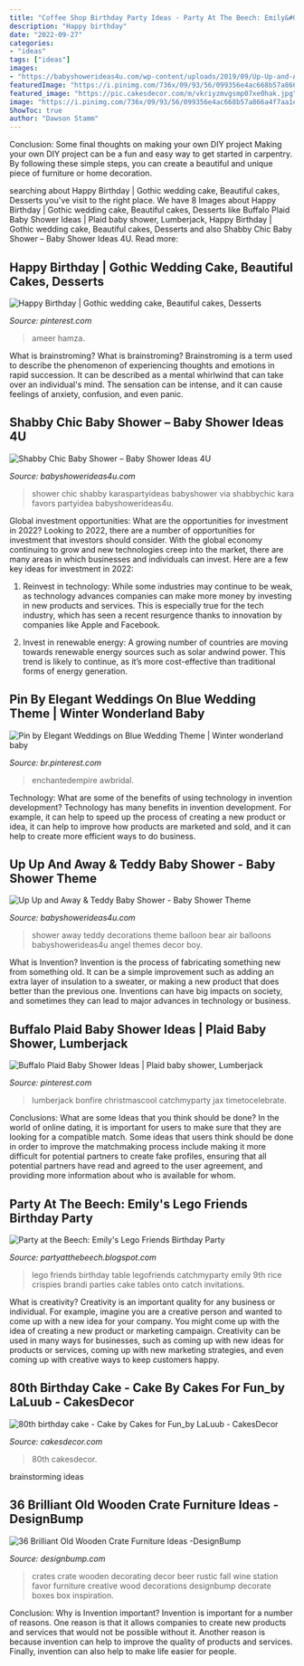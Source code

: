 ```yaml
---
title: "Coffee Shop Birthday Party Ideas - Party At The Beech: Emily&#039;s Lego Friends Birthday Party"
description: "Happy birthday"
date: "2022-09-27"
categories:
- "ideas"
tags: ["ideas"]
images:
- "https://babyshowerideas4u.com/wp-content/uploads/2019/09/Up-Up-and-Away-Baby-Shower-Ideas-600x923.jpg"
featuredImage: "https://i.pinimg.com/736x/09/93/56/099356e4ac668b57a866a4f7aa1e3321.jpg"
featured_image: "https://pic.cakesdecor.com/m/vkriyzmvgsmp07xe0hak.jpg"
image: "https://i.pinimg.com/736x/09/93/56/099356e4ac668b57a866a4f7aa1e3321.jpg"
ShowToc: true
author: "Dawson Stamm"
---
```



Conclusion: Some final thoughts on making your own DIY project
Making your own DIY project can be a fun and easy way to get started in carpentry. By following these simple steps, you can create a beautiful and unique piece of furniture or home decoration.

	

		
searching about Happy Birthday | Gothic wedding cake, Beautiful cakes, Desserts you've visit to the right place. We have 8 Images about Happy Birthday | Gothic wedding cake, Beautiful cakes, Desserts like Buffalo Plaid Baby Shower Ideas | Plaid baby shower, Lumberjack, Happy Birthday | Gothic wedding cake, Beautiful cakes, Desserts and also Shabby Chic Baby Shower – Baby Shower Ideas 4U. Read more:
		
    
## Happy Birthday | Gothic Wedding Cake, Beautiful Cakes, Desserts

<img loading=lazy src="https://i.pinimg.com/736x/84/54/3e/84543e943233cea5753cf944486f88bb.jpg" onerror="this.onerror=null;this.src='https://tse3.mm.bing.net/th?id=OIP.dUlgUrouL2x0GwxQ11-q9QHaLH&amp;pid=15.1';" alt="Happy Birthday | Gothic wedding cake, Beautiful cakes, Desserts">

_Source: pinterest.com_

>ameer hamza. 

	

What is brainstroming?
What is brainstroming? Brainstroming is a term used to describe the phenomenon of experiencing thoughts and emotions in rapid succession. It can be described as a mental whirlwind that can take over an individual's mind. The sensation can be intense, and it can cause feelings of anxiety, confusion, and even panic.

    
## Shabby Chic Baby Shower – Baby Shower Ideas 4U

<img loading=lazy src="https://babyshowerideas4u.com/wp-content/uploads/2014/01/Kathleen97_699x1049.jpg" onerror="this.onerror=null;this.src='https://tse1.mm.bing.net/th?id=OIP.M1E77UuEW6tJEeVZRIlJHAHaLH&amp;pid=15.1';" alt="Shabby Chic Baby Shower – Baby Shower Ideas 4U">

_Source: babyshowerideas4u.com_

>shower chic shabby karaspartyideas babyshower via shabbychic kara favors partyidea babyshowerideas4u. 

	

Global investment opportunities: What are the opportunities for investment in 2022?
Looking to 2022, there are a number of opportunities for investment that investors should consider. With the global economy continuing to grow and new technologies creep into the market, there are many areas in which businesses and individuals can invest. Here are a few key ideas for investment in 2022: 
1. Reinvest in technology: While some industries may continue to be weak, as technology advances companies can make more money by investing in new products and services. This is especially true for the tech industry, which has seen a recent resurgence thanks to innovation by companies like Apple and Facebook. 

2. Invest in renewable energy: A growing number of countries are moving towards renewable energy sources such as solar andwind power. This trend is likely to continue, as it’s more cost-effective than traditional forms of energy generation. 


    
## Pin By Elegant Weddings On Blue Wedding Theme | Winter Wonderland Baby

<img loading=lazy src="https://i.pinimg.com/736x/88/44/bc/8844bc304fd454d4c637599137e2ff67.jpg" onerror="this.onerror=null;this.src='https://tse4.mm.bing.net/th?id=OIP.CuCgLdd7jI4l5mzeshg_uwAAAA&amp;pid=15.1';" alt="Pin by Elegant Weddings on Blue Wedding Theme | Winter wonderland baby">

_Source: br.pinterest.com_

>enchantedempire awbridal. 

	

Technology: What are some of the benefits of using technology in invention development?
Technology has many benefits in invention development. For example, it can help to speed up the process of creating a new product or idea, it can help to improve how products are marketed and sold, and it can help to create more efficient ways to do business.

    
## Up Up And Away &amp; Teddy Baby Shower - Baby Shower Theme

<img loading=lazy src="https://babyshowerideas4u.com/wp-content/uploads/2019/09/Up-Up-and-Away-Baby-Shower-Ideas-600x923.jpg" onerror="this.onerror=null;this.src='https://tse1.mm.bing.net/th?id=OIP.789CW2QtdNB4o9VY0MOyFQHaLZ&amp;pid=15.1';" alt="Up Up and Away &amp; Teddy Baby Shower - Baby Shower Theme">

_Source: babyshowerideas4u.com_

>shower away teddy decorations theme balloon bear air balloons babyshowerideas4u angel themes decor boy. 

	

What is Invention?
Invention is the process of fabricating something new from something old. It can be a simple improvement such as adding an extra layer of insulation to a sweater, or making a new product that does better than the previous one. Inventions can have big impacts on society, and sometimes they can lead to major advances in technology or business.

    
## Buffalo Plaid Baby Shower Ideas | Plaid Baby Shower, Lumberjack

<img loading=lazy src="https://i.pinimg.com/736x/09/93/56/099356e4ac668b57a866a4f7aa1e3321.jpg" onerror="this.onerror=null;this.src='https://tse2.mm.bing.net/th?id=OIP.jkVoBKL3Z-LLiz9maLMEBgHaNJ&amp;pid=15.1';" alt="Buffalo Plaid Baby Shower Ideas | Plaid baby shower, Lumberjack">

_Source: pinterest.com_

>lumberjack bonfire christmascool catchmyparty jax timetocelebrate. 

	

Conclusions: What are some Ideas that you think should be done?
In the world of online dating, it is important for users to make sure that they are looking for a compatible match. Some ideas that users think should be done in order to improve the matchmaking process include making it more difficult for potential partners to create fake profiles, ensuring that all potential partners have read and agreed to the user agreement, and providing more information about who is available for whom.

    
## Party At The Beech: Emily&#039;s Lego Friends Birthday Party

<img loading=lazy src="https://2.bp.blogspot.com/-c3tZDSeYM3I/UhL_l78sxBI/AAAAAAAAAPU/4ACnynHocWI/s1600/309.JPG" onerror="this.onerror=null;this.src='https://tse4.mm.bing.net/th?id=OIP.rJP0ebCukcbXqRhOm-wh1AHaNL&amp;pid=15.1';" alt="Party at the Beech: Emily&#039;s Lego Friends Birthday Party">

_Source: partyatthebeech.blogspot.com_

>lego friends birthday table legofriends catchmyparty emily 9th rice crispies brandi parties cake tables onto catch invitations. 

	

What is creativity?
Creativity is an important quality for any business or individual. For example, imagine you are a creative person and wanted to come up with a new idea for your company. You might come up with the idea of creating a new product or marketing campaign. Creativity can be used in many ways for businesses, such as coming up with new ideas for products or services, coming up with new marketing strategies, and even coming up with creative ways to keep customers happy.

    
## 80th Birthday Cake - Cake By Cakes For Fun_by LaLuub - CakesDecor

<img loading=lazy src="https://pic.cakesdecor.com/m/vkriyzmvgsmp07xe0hak.jpg" onerror="this.onerror=null;this.src='https://tse3.mm.bing.net/th?id=OIP.LkSeaa0ZqvyS2S_Urh0urwHaLH&amp;pid=15.1';" alt="80th birthday cake - Cake by Cakes for Fun_by LaLuub - CakesDecor">

_Source: cakesdecor.com_

>80th cakesdecor. 

	
 brainstorming ideas 
    
## 36 Brilliant Old Wooden Crate Furniture Ideas -DesignBump

<img loading=lazy src="https://cdn.designbump.com/wp-content/uploads/2015/10/crate09.jpg" onerror="this.onerror=null;this.src='https://tse3.mm.bing.net/th?id=OIP.ywL7SreYT2_Rk7nFWorIXAHaLH&amp;pid=15.1';" alt="36 Brilliant Old Wooden Crate Furniture Ideas -DesignBump">

_Source: designbump.com_

>crates crate wooden decorating decor beer rustic fall wine station favor furniture creative wood decorations designbump decorate boxes box inspiration. 

	

Conclusion: Why is Invention important?
Invention is important for a number of reasons. One reason is that it allows companies to create new products and services that would not be possible without it. Another reason is because invention can help to improve the quality of products and services. Finally, invention can also help to make life easier for people.

